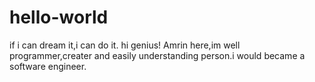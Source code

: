 # hello-world
if i can dream it,i can do it.
hi genius!
Amrin here,im well programmer,creater and easily understanding person.i would became a software engineer.
